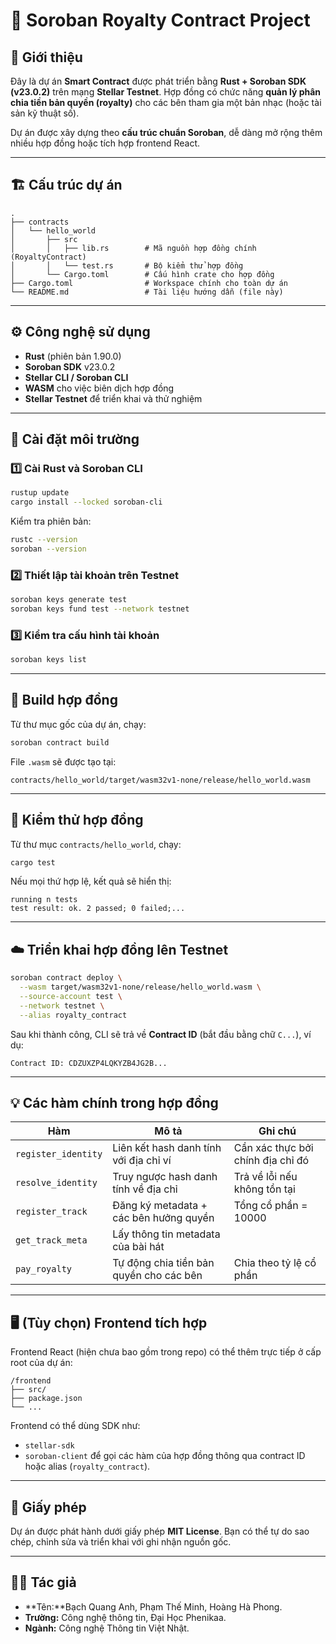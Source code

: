 # 🎵 Soroban Royalty Contract Project

## 📘 Giới thiệu

Đây là dự án **Smart Contract** được phát triển bằng **Rust + Soroban SDK (v23.0.2)** trên mạng **Stellar Testnet**.
Hợp đồng có chức năng **quản lý phân chia tiền bản quyền (royalty)** cho các bên tham gia một bản nhạc (hoặc tài sản kỹ thuật số).

Dự án được xây dựng theo **cấu trúc chuẩn Soroban**, dễ dàng mở rộng thêm nhiều hợp đồng hoặc tích hợp frontend React.

---

## 🏗️ Cấu trúc dự án

```text
.
├── contracts
│   └── hello_world
│       ├── src
│       │   ├── lib.rs        # Mã nguồn hợp đồng chính (RoyaltyContract)
│       │   └── test.rs       # Bộ kiểm thử hợp đồng
│       └── Cargo.toml        # Cấu hình crate cho hợp đồng
├── Cargo.toml                # Workspace chính cho toàn dự án
└── README.md                 # Tài liệu hướng dẫn (file này)
```

---

## ⚙️ Công nghệ sử dụng

* **Rust** (phiên bản 1.90.0)
* **Soroban SDK** v23.0.2
* **Stellar CLI / Soroban CLI**
* **WASM** cho việc biên dịch hợp đồng
* **Stellar Testnet** để triển khai và thử nghiệm

---

## 🚀 Cài đặt môi trường

### 1️⃣ Cài Rust và Soroban CLI

```bash
rustup update
cargo install --locked soroban-cli
```

Kiểm tra phiên bản:

```bash
rustc --version
soroban --version
```

### 2️⃣ Thiết lập tài khoản trên Testnet

```bash
soroban keys generate test
soroban keys fund test --network testnet
```

### 3️⃣ Kiểm tra cấu hình tài khoản

```bash
soroban keys list
```

---

## 🧱 Build hợp đồng

Từ thư mục gốc của dự án, chạy:

```bash
soroban contract build
```

File `.wasm` sẽ được tạo tại:

```
contracts/hello_world/target/wasm32v1-none/release/hello_world.wasm
```

---

## 🧪 Kiểm thử hợp đồng

Từ thư mục `contracts/hello_world`, chạy:

```bash
cargo test
```

Nếu mọi thứ hợp lệ, kết quả sẽ hiển thị:

```
running n tests
test result: ok. 2 passed; 0 failed;...
```

---

## ☁️ Triển khai hợp đồng lên Testnet

```bash
soroban contract deploy \
  --wasm target/wasm32v1-none/release/hello_world.wasm \
  --source-account test \
  --network testnet \
  --alias royalty_contract
```

Sau khi thành công, CLI sẽ trả về **Contract ID** (bắt đầu bằng chữ `C...`), ví dụ:

```
Contract ID: CDZUXZP4LQKYZB4JG2B...
```

---

## 💡 Các hàm chính trong hợp đồng

| Hàm                 | Mô tả                                   | Ghi chú                           |
| ------------------- | --------------------------------------- | --------------------------------- |
| `register_identity` | Liên kết hash danh tính với địa chỉ ví  | Cần xác thực bởi chính địa chỉ đó |
| `resolve_identity`  | Truy ngược hash danh tính về địa chỉ    | Trả về lỗi nếu không tồn tại      |
| `register_track`    | Đăng ký metadata + các bên hưởng quyền  | Tổng cổ phần = 10000              |
| `get_track_meta`    | Lấy thông tin metadata của bài hát      |                                   |
| `pay_royalty`       | Tự động chia tiền bản quyền cho các bên | Chia theo tỷ lệ cổ phần           |

---

## 🖥️ (Tùy chọn) Frontend tích hợp

Frontend React (hiện chưa bao gồm trong repo) có thể thêm trực tiếp ở cấp root của dự án:

```
/frontend
├── src/
├── package.json
└── ...
```

Frontend có thể dùng SDK như:

* `stellar-sdk`
* `soroban-client`
  để gọi các hàm của hợp đồng thông qua contract ID hoặc alias (`royalty_contract`).

---

## 📜 Giấy phép

Dự án được phát hành dưới giấy phép **MIT License**.
Bạn có thể tự do sao chép, chỉnh sửa và triển khai với ghi nhận nguồn gốc.

---

## 👨‍💻 Tác giả

* **Tên:**Bạch Quang Anh, Phạm Thế Minh, Hoàng Hà Phong.
* **Trường:** Công nghệ thông tin, Đại Học Phenikaa.
* **Ngành:** Công nghệ Thông tin Việt Nhật.


